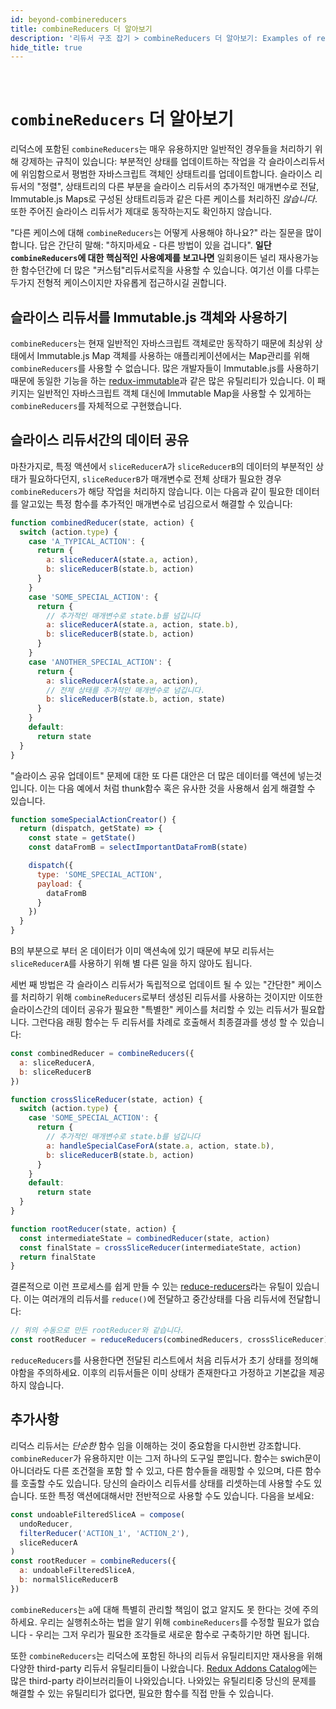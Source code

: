 ```yaml
---
id: beyond-combinereducers
title: combineReducers 더 알아보기
description: '리듀서 구조 잡기 > combineReducers 더 알아보기: Examples of reducer logic for other use cases not handled by combineReducers'
hide_title: true
---
```


&nbsp;

# `combineReducers` 더 알아보기

리덕스에 포함된 `combineReducers`는 매우 유용하지만 일반적인 경우들을 처리하기 위해 강제하는 규칙이 있습니다: 부분적인 상태를 업데이트하는 작업을 각 슬라이스리듀서에 위임함으로서 평범한 자바스크립트 객체인 상태트리를 업데이트합니다. 슬라이스 리듀서의 "정렬", 상태트리의 다른 부분을 슬라이스 리듀서의 추가적인 매개변수로 전달, Immutable.js Maps로 구성된 상태트리등과 같은 다른 케이스를 처리하진 _않습니다_. 또한 주어진 슬라이스 리듀서가 제대로 동작하는지도 확인하지 않습니다.

"다른 케이스에 대해 `combineReducers`는 어떻게 사용해야 하나요?" 라는 질문을 많이 합니다. 답은 간단히 말해: "하지마세요 - 다른 방법이 있을 겁니다". **일단 `combineReducers`에 대한 핵심적인 사용예제를 보고나면** 일회용이든 널리 재사용가능한 함수던간에 더 많은 "커스텀"리듀서로직을 사용할 수 있습니다. 여기선 이를 다루는 두가지 전형적 케이스이지만 자유롭게 접근하시길 권합니다.

## 슬라이스 리듀서를 Immutable.js 객체와 사용하기

`combineReducers`는 현재 일반적인 자바스크립트 객체로만 동작하기 때문에 최상위 상태에서 Immutable.js Map 객체를 사용하는 애플리케이션에서는 Map관리를 위해 `combineReducers`를 사용할 수 없습니다. 많은 개발자들이 Immutable.js를 사용하기 때문에 동일한 기능을 하는 [redux-immutable](https://github.com/gajus/redux-immutable)과 같은 많은 유틸리티가 있습니다. 이 패키지는 일반적인 자바스크립트 객체 대신에 Immutable Map을 사용할 수 있게하는 `combineReducers`를 자체적으로 구현했습니다.

## 슬라이스 리듀서간의 데이터 공유

마찬가지로, 특정 액션에서 `sliceReducerA`가 `sliceReducerB`의 데이터의 부분적인 상태가 필요하다던지, `sliceReducerB`가 매개변수로 전체 상태가 필요한 경우 `combineReducers`가 해당 작업을 처리하지 않습니다. 이는 다음과 같이 필요한 데이터를 알고있는 특정 함수를 추가적인 매개변수로 넘김으로서 해결할 수 있습니다:

```js
function combinedReducer(state, action) {
  switch (action.type) {
    case 'A_TYPICAL_ACTION': {
      return {
        a: sliceReducerA(state.a, action),
        b: sliceReducerB(state.b, action)
      }
    }
    case 'SOME_SPECIAL_ACTION': {
      return {
        // 추가적인 매개변수로 state.b를 넘깁니다
        a: sliceReducerA(state.a, action, state.b),
        b: sliceReducerB(state.b, action)
      }
    }
    case 'ANOTHER_SPECIAL_ACTION': {
      return {
        a: sliceReducerA(state.a, action),
        // 전체 상태를 추가적인 매개변수로 넘깁니다.
        b: sliceReducerB(state.b, action, state)
      }
    }
    default:
      return state
  }
}
```

"슬라이스 공유 업데이트" 문제에 대한 또 다른 대안은 더 많은 데이터를 액션에 넣는것입니다. 이는 다음 예에서 처럼 thunk함수 혹은 유사한 것을 사용해서 쉽게 해결할 수 있습니다.

```js
function someSpecialActionCreator() {
  return (dispatch, getState) => {
    const state = getState()
    const dataFromB = selectImportantDataFromB(state)

    dispatch({
      type: 'SOME_SPECIAL_ACTION',
      payload: {
        dataFromB
      }
    })
  }
}
```

B의 부분으로 부터 온 데이터가 이미 액션속에 있기 때문에 부모 리듀서는 `sliceReducerA`를 사용하기 위해 별 다른 일을 하지 않아도 됩니다.

세번 째 방법은 각 슬라이스 리듀서가 독립적으로 업데이트 될 수 있는 "간단한" 케이스를 처리하기 위해 `combineReducers`로부터 생성된 리듀서를 사용하는 것이지만 이또한 슬라이스간의 데이터 공유가 필요한 "특별한" 케이스를 처리할 수 있는 리듀서가 필요합니다. 그런다음 래핑 함수는 두 리듀서를 차례로 호출해서 최종결과를 생성 할 수 있습니다:

```js
const combinedReducer = combineReducers({
  a: sliceReducerA,
  b: sliceReducerB
})

function crossSliceReducer(state, action) {
  switch (action.type) {
    case 'SOME_SPECIAL_ACTION': {
      return {
        // 추가적인 매개변수로 state.b를 넘깁니다
        a: handleSpecialCaseForA(state.a, action, state.b),
        b: sliceReducerB(state.b, action)
      }
    }
    default:
      return state
  }
}

function rootReducer(state, action) {
  const intermediateState = combinedReducer(state, action)
  const finalState = crossSliceReducer(intermediateState, action)
  return finalState
}
```

결론적으로 이런 프로세스를 쉽게 만들 수 있는 [reduce-reducers](https://github.com/acdlite/reduce-reducers)라는 유틸이 있습니다. 이는 여러개의 리듀서를 `reduce()`에 전달하고 중간상태를 다음 리듀서에 전달합니다:

```js
// 위의 수동으로 만든 rootReducer와 같습니다.
const rootReducer = reduceReducers(combinedReducers, crossSliceReducer)
```

`reduceReducers`를 사용한다면 전달된 리스트에서 처음 리듀서가 초기 상태를 정의해야함을 주의하세요. 이후의 리듀서들은 이미 상태가 존재한다고 가정하고 기본값을 제공하지 않습니다.

## 추가사항

리덕스 리듀서는 _단순한_ 함수 임을 이해하는 것이 중요함을 다시한번 강조합니다. `combineReducer`가 유용하지만 이는 그저 하나의 도구일 뿐입니다. 함수는 swich문이 아니더라도 다른 조건절을 포함 할 수 있고, 다른 함수들을 래핑할 수 있으며, 다른 함수를 호출할 수도 있습니다. 당신의 슬라이스 리듀서를 상태를 리셋하는데 사용할 수도 있습니다. 또한 특정 액션에대해서만 전반적으로 사용할 수도 있습니다. 다음을 보세요:

```js
const undoableFilteredSliceA = compose(
  undoReducer,
  filterReducer('ACTION_1', 'ACTION_2'),
  sliceReducerA
)
const rootReducer = combineReducers({
  a: undoableFilteredSliceA,
  b: normalSliceReducerB
})
```

`combineReducers`는 `a`에 대해 특별히 관리할 책임이 없고 알지도 못 한다는 것에 주의하세요. 우리는 실행취소하는 법을 알기 위해 `combineReducers`를 수정할 필요가 없습니다 - 우리는 그저 우리가 필요한 조각들로 새로운 함수로 구축하기만 하면 됩니다.

또한 `combineReducers`는 리덕스에 포함된 하나의 리듀서 유틸리티지만 재사용을 위해 다양한 third-party 리듀서 유틸리티들이 나왔습니다. [ Redux Addons Catalog](https://github.com/markerikson/redux-ecosystem-links)에는 많은 third-party 라이브러리들이 나와있습니다. 나와있는 유틸리티중 당신의 문제를 해결할 수 있는 유틸리티가 없다면, 필요한 함수를 직접 만들 수 있습니다.
